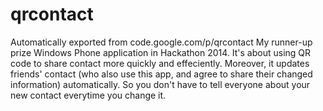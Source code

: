# qrcontact
Automatically exported from code.google.com/p/qrcontact
My runner-up prize Windows Phone application in Hackathon 2014.
It's about using QR code to share contact more quickly and effeciently.
Moreover, it updates friends' contact (who also use this app, and agree to share their changed information) automatically. So you don't have to tell everyone about your new contact everytime you change it.
